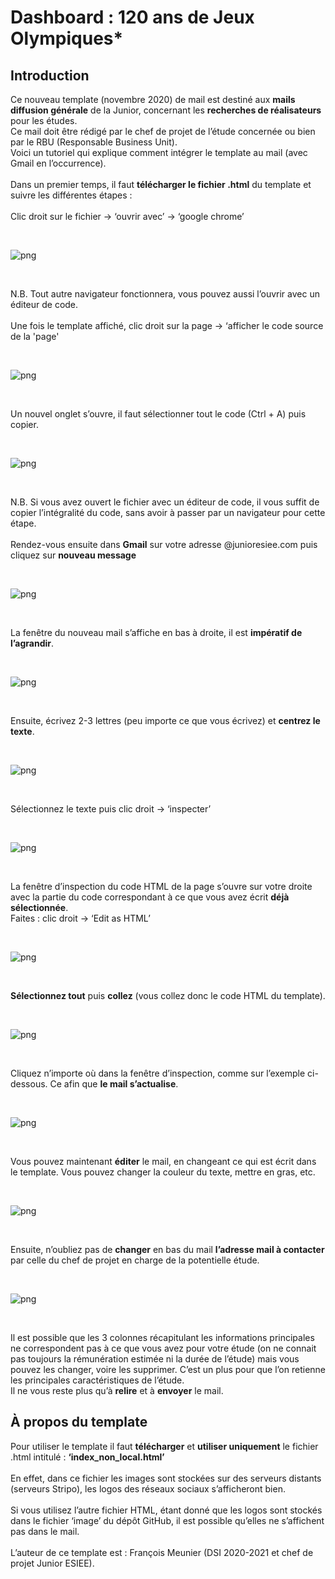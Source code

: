 # Dashboard : 120 ans de Jeux Olympiques*

## Introduction

Ce nouveau template (novembre 2020) de mail est destiné aux **mails diffusion générale** de la Junior, concernant les **recherches de réalisateurs** pour les études.<br/>
Ce mail doit être rédigé par le chef de projet de l’étude concernée ou bien par le RBU (Responsable Business Unit).<br/>
Voici un tutoriel qui explique comment intégrer le template au mail (avec Gmail en l’occurrence).<br/>
<br/>
Dans un premier temps, il faut **télécharger le fichier .html** du template et suivre les différentes étapes :<br/>
<br/>
Clic droit sur le fichier → ‘ouvrir avec’ → ‘google chrome’ 

 &nbsp;         
    
![png](readme_img/2dossier.PNG)

 &nbsp;   

N.B. Tout autre navigateur fonctionnera, vous pouvez aussi l’ouvrir avec un éditeur de code.<br/>
<br/>
Une fois le template affiché, clic droit sur la page → ‘afficher le code source de la 'page'

 &nbsp;         
    
![png](readme_img/3chrome.PNG)

 &nbsp;
 
Un nouvel onglet s’ouvre, il faut sélectionner tout le code (Ctrl + A) puis copier.

 &nbsp;         
    
![png](readme_img/4chrome.PNG)

 &nbsp;

N.B. Si vous avez ouvert le fichier avec un éditeur de code, il vous suffit de copier l’intégralité du code, sans avoir à passer par un navigateur pour cette étape.<br/>
<br/>
Rendez-vous ensuite dans **Gmail** sur votre adresse @junioresiee.com puis cliquez sur **nouveau message**

 &nbsp;         
    
![png](readme_img/5mail.PNG)

 &nbsp;
 
La fenêtre du nouveau mail s’affiche en bas à droite, il est **impératif de l’agrandir**.
 
 &nbsp;         
    
![png](readme_img/6mail.PNG)

 &nbsp;
 
Ensuite, écrivez 2-3 lettres (peu importe ce que vous écrivez) et **centrez le texte**.
 
 &nbsp;         
    
![png](readme_img/7mail.PNG)

 &nbsp;

Sélectionnez le texte puis clic droit → ‘inspecter’

 &nbsp;         
    
![png](readme_img/8mail.PNG)

 &nbsp;
 
La fenêtre d’inspection du code HTML de la page s’ouvre sur votre droite avec la partie du code correspondant à ce que vous avez écrit **déjà sélectionnée**.<br/>
Faites : clic droit → ‘Edit as HTML’

 &nbsp;         
    
![png](readme_img/9mail.PNG)

 &nbsp;
 
**Sélectionnez tout** puis **collez** (vous collez donc le code HTML du template).
 
 &nbsp;         
    
![png](readme_img/10mail.PNG)

 &nbsp;
 
Cliquez n’importe où dans la fenêtre d’inspection, comme sur l’exemple ci-dessous. Ce afin que **le mail s’actualise**.
 
 &nbsp;         
    
![png](readme_img/11cliquermail.PNG)

 &nbsp;
 
Vous pouvez maintenant **éditer** le mail, en changeant ce qui est écrit dans le template. Vous pouvez changer la couleur du texte, mettre en gras, etc. 

 &nbsp;         
    
![png](readme_img/12editer_mail.PNG)

 &nbsp;
 
Ensuite, n’oubliez pas de **changer** en bas du mail **l’adresse mail à contacter** par celle du chef de projet en charge de la potentielle étude.
 
 &nbsp;         
    
![png](readme_img/13fin.PNG)

 &nbsp;
 
Il est possible que les 3 colonnes récapitulant les informations principales ne correspondent pas à ce que vous avez pour votre étude (on ne connait pas toujours la rémunération estimée ni la durée de l’étude) mais vous pouvez les changer, voire les supprimer. C’est un plus pour que l’on retienne les principales caractéristiques de l’étude.<br/>
Il ne vous reste plus qu’à **relire** et à **envoyer** le mail.

## À propos du template
 
Pour utiliser le template il faut **télécharger** et **utiliser uniquement** le fichier .html intitulé : **‘index_non_local.html’**<br/>
<br/>
En effet, dans ce fichier les images sont stockées sur des serveurs distants (serveurs Stripo), les logos des réseaux sociaux s’afficheront bien.<br/>
<br/>
Si vous utilisez l’autre fichier HTML, étant donné que les logos sont stockés dans le fichier ‘image’ du dépôt GitHub, il est possible qu’elles ne s’affichent pas dans le mail.<br/>
<br/>
L’auteur de ce template est : François Meunier (DSI 2020-2021 et chef de projet Junior ESIEE).<br/>

 
 
 
 
 
 
 
 
